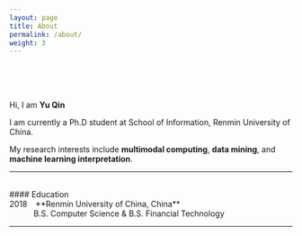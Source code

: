 ```yaml
---
layout: page
title: About
permalink: /about/
weight: 3
---
```

<br>
<br>
<br>

Hi, I am **Yu Qin** <br>

I am currently a Ph.D student at School of Information, Renmin University of China. <br>

My research interests include **multimodal computing**, **data mining**, and **machine learning interpretation**.

---

<br>
#### Education 
<br>
2018 &ensp; **Renmin University of China, China**<br>
&emsp; &emsp; &ensp;B.S. Computer Science & B.S. Financial Technology

---

<br>




